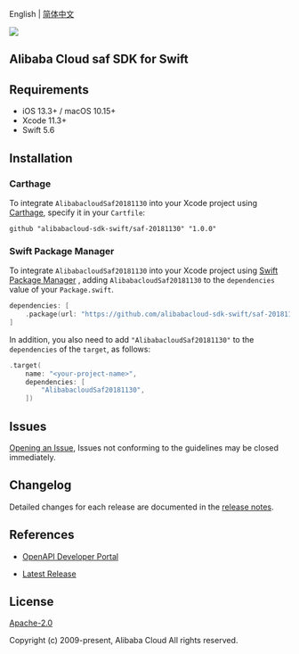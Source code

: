 English | [简体中文](README-CN.md)

![](https://aliyunsdk-pages.alicdn.com/icons/AlibabaCloud.svg)

## Alibaba Cloud saf SDK for Swift

## Requirements

- iOS 13.3+ / macOS 10.15+
- Xcode 11.3+
- Swift 5.6

## Installation

### Carthage

To integrate `AlibabacloudSaf20181130` into your Xcode project using [Carthage](https://github.com/Carthage/Carthage), specify it in your `Cartfile`:

```ogdl
github "alibabacloud-sdk-swift/saf-20181130" "1.0.0"
```

### Swift Package Manager

To integrate `AlibabacloudSaf20181130` into your Xcode project using [Swift Package Manager](https://swift.org/package-manager/) , adding `AlibabacloudSaf20181130` to the `dependencies` value of your `Package.swift`.

```swift
dependencies: [
    .package(url: "https://github.com/alibabacloud-sdk-swift/saf-20181130.git", from: "1.0.0")
]
```

In addition, you also need to add `"AlibabacloudSaf20181130"` to the `dependencies` of the `target`, as follows:

```swift
.target(
    name: "<your-project-name>",
    dependencies: [
        "AlibabacloudSaf20181130",
    ])
```

## Issues

[Opening an Issue](https://github.com/alibabacloud-sdk-swift/saf-20181130/issues/new), Issues not conforming to the guidelines may be closed immediately.

## Changelog

Detailed changes for each release are documented in the [release notes](./ChangeLog.txt).

## References

* [OpenAPI Developer Portal](https://next.api.alibabacloud.com/home)
- [Latest Release](https://github.com/alibabacloud-sdk-swift/saf-20181130)

## License

[Apache-2.0](http://www.apache.org/licenses/LICENSE-2.0)

Copyright (c) 2009-present, Alibaba Cloud All rights reserved.
